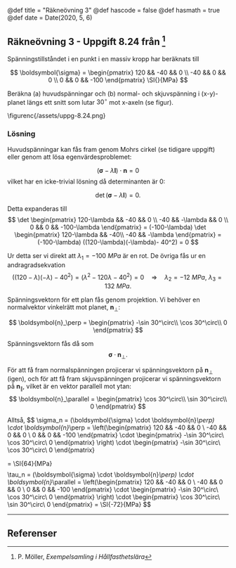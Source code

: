@def title = "Räkneövning 3"
@def hascode = false
@def hasmath = true
@def date = Date(2020, 5, 6)

## Räkneövning 3 - Uppgift 8.24 från [^moller]

Spänningstillståndet i en punkt i en massiv kropp har beräknats till

$$
\boldsymbol{\sigma} = \begin{pmatrix}
120 && -40 && 0 \\
-40 && 0 && 0 \\
0 && 0 && -100
\end{pmatrix} \SI{}{MPa}
$$

Beräkna (a) huvudspänningar och (b) normal- och skjuvspänning i (x-y)-planet längs ett snitt som lutar $30^\circ$ mot x-axeln (se figur).

\figurenc{/assets/uppg-8.24.png}

### Lösning

Huvudspänningar kan fås fram genom Mohrs cirkel (se tidigare uppgift) eller genom att lösa egenvärdesproblemet:

$$
(\boldsymbol{\sigma} - \lambda \boldsymbol{I}) \cdot \boldsymbol{n} = 0
$$
vilket har en icke-trivial lösning då determinanten är 0:

$$
\det (\boldsymbol{\sigma} - \lambda \boldsymbol{I}) = 0.
$$

Detta expanderas till
$$
\det \begin{pmatrix}
120-\lambda && -40 && 0 \\
-40 && -\lambda && 0 \\
0 && 0 && -100-\lambda
\end{pmatrix} = (-100-\lambda) \det \begin{pmatrix}
120-\lambda && -40\\
-40 && -\lambda
\end{pmatrix} = (-100-\lambda) ((120-\lambda)(-\lambda)- 40^2) = 0
$$

Ur detta ser vi direkt att $\lambda_1 = \SI{-100}{MPa}$ är en rot. De övriga fås ur en andragradsekvation
$$
((120-\lambda)(-\lambda)- 40^2) = (\lambda^2 - 120\lambda - 40^2) = 0 \quad \Rightarrow \quad \lambda_2 =  \SI{-12}{MPa},\ \lambda_3 =  \SI{132}{MPa}.
$$

Spänningsvektorn för ett plan fås genom projektion. Vi behöver en normalvektor vinkelrätt mot planet, $\boldsymbol{n}_\perp$:

$$
\boldsymbol{n}_\perp = \begin{pmatrix}
-\sin 30^\circ\\
\cos 30^\circ\\
0
\end{pmatrix}
$$

Spänningsvektorn fås då som
$$
\boldsymbol{\sigma} \cdot \boldsymbol{n}_\perp.
$$

För att få fram normalspänningen projicerar vi spänningsvektorn på $\boldsymbol{n}_\perp$ (igen), och för att få fram skjuvspänningen projicerar vi spänningsvektorn på $\boldsymbol{n}_\parallel$, vilket är en vektor parallell mot ytan:
$$
\boldsymbol{n}_\parallel = \begin{pmatrix}
\cos 30^\circ\\
\sin 30^\circ\\
0
\end{pmatrix}
$$


Alltså,
$$
\sigma_n = (\boldsymbol{\sigma} \cdot \boldsymbol{n}_\perp) \cdot \boldsymbol{n}_\perp = \left(\begin{pmatrix}
120 && -40 && 0 \\
-40 && 0 && 0 \\
0 && 0 && -100
\end{pmatrix} \cdot \begin{pmatrix}
-\sin 30^\circ\\
\cos 30^\circ\\
0
\end{pmatrix} \right) \cdot \begin{pmatrix}
-\sin 30^\circ\\
\cos 30^\circ\\
0
\end{pmatrix}

= \SI{64}{MPa}
$$
$$
\tau_n = (\boldsymbol{\sigma} \cdot \boldsymbol{n}_\perp) \cdot \boldsymbol{n}_\parallel  = \left(\begin{pmatrix}
120 && -40 && 0 \\
-40 && 0 && 0 \\
0 && 0 && -100
\end{pmatrix} \cdot \begin{pmatrix}
-\sin 30^\circ\\
\cos 30^\circ\\
0
\end{pmatrix} \right) \cdot \begin{pmatrix}
\cos 30^\circ\\
\sin 30^\circ\\
0
\end{pmatrix}
= \SI{-72}{MPa}
$$

---

## Referenser

[^moller]: P. Möller, *Exempelsamling i Hållfasthetslära*
[^extra]: *Extra övningsexempel i hållfasthetslära för TME061*
